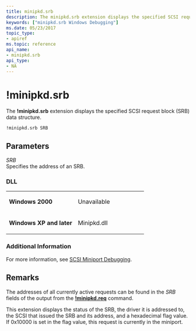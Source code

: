 ```yaml
---
title: minipkd.srb
description: The minipkd.srb extension displays the specified SCSI request block (SRB) data structure.
keywords: ["minipkd.srb Windows Debugging"]
ms.date: 05/23/2017
topic_type:
- apiref
ms.topic: reference
api_name:
- minipkd.srb
api_type:
- NA
---
```


# !minipkd.srb


The **!minipkd.srb** extension displays the specified SCSI request block (SRB) data structure.

```dbgcmd
!minipkd.srb SRB 
```

## <span id="Parameters"></span><span id="parameters"></span><span id="PARAMETERS"></span>Parameters


<span id="_______SRB______"></span><span id="_______srb______"></span> *SRB*   
Specifies the address of an SRB.

### <span id="DLL"></span><span id="dll"></span>DLL

<table>
<colgroup>
<col width="50%" />
<col width="50%" />
</colgroup>
<tbody>
<tr class="odd">
<td align="left"><p><strong>Windows 2000</strong></p></td>
<td align="left"><p>Unavailable</p></td>
</tr>
<tr class="even">
<td align="left"><p><strong>Windows XP and later</strong></p></td>
<td align="left"><p>Minipkd.dll</p></td>
</tr>
</tbody>
</table>

 

### Additional Information

For more information, see [SCSI Miniport Debugging](../debugger/scsi-miniport-debugging.md).

## Remarks

The addresses of all currently active requests can be found in the *SRB* fields of the output from the [**!minipkd.req**](-minipkd-req.md) command.

This extension displays the status of the SRB, the driver it is addressed to, the SCSI that issued the SRB and its address, and a hexadecimal flag value. If 0x10000 is set in the flag value, this request is currently in the miniport.

 

 





